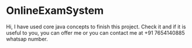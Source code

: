 # OnlineExamSystem
Hi, I have used core java concepts to finish this project. Check it and if it is useful to you, you can offer me or you can contact me at +91 7654140885 whatsap number.
